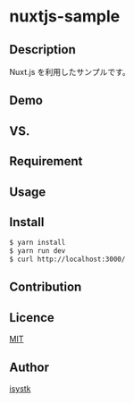 nuxtjs-sample
====

## Description

Nuxt.js を利用したサンプルです。

## Demo

## VS. 

## Requirement

## Usage

## Install

``` bash
$ yarn install
$ yarn run dev
$ curl http://localhost:3000/
```

## Contribution

## Licence

[MIT](https://github.com/isystk/nuxtjs-sample/LICENCE)

## Author

[isystk](https://github.com/isystk)


